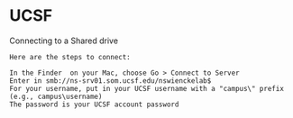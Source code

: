 
#	UCSF


Connecting to a Shared drive

```
Here are the steps to connect:

In the Finder  on your Mac, choose Go > Connect to Server
Enter in smb://ns-srv01.som.ucsf.edu/nswienckelab$
For your username, put in your UCSF username with a "campus\" prefix (e.g., campus\username)
The password is your UCSF account password
```


